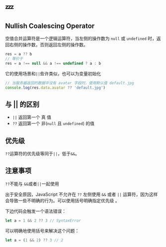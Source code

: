 # :zzz:

## Nullish Coalescing Operator

空值合并运算符是一个逻辑运算符，当左侧的操作数为 `null` 或 `undefined` 时，返回右侧的操作数，否则返回左侧的操作数。

```javascript
res = a ?? b
// 等价于
res = a !== null && a !== undefined ? a : b
```

它的使用场景和`||`些许类似，也可以为变量初始化

```javascript
// 当服务器返回的数据中没有 avatar 字段时，使用默认值 default.jpg
console.log(res.data.avatar ?? 'default.jpg')
```

## 与 || 的区别

- `||` 返回第一个 真 值
- `??` 返回第一个 非(`null` 且 `undefined`) 的值

## 优先级

`??`运算符的优先级等同于`||`，低于`&&`。

## 注意事项

`??`不能与 `&&`或者`||`一起使用

出于安全原因，JavaScript 不允许在 `??` 左侧使用 `&&` 或者 `||` 运算符，因为这样会导致一些不明确的行为。可以使用括号明确指定优先级
。

下边代码会触发一个语法错误：

```javascript
let a = 1 && 2 ?? 3 // SyntaxError
```

可以明确地使用括号来解决这个问题：

```javascript
let a = (1 && 2) ?? 3 // 2
```

